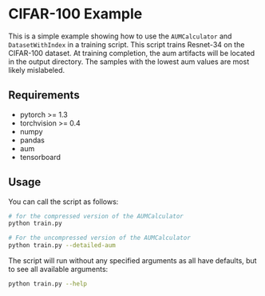 # CIFAR-100 Example
This is a simple example showing how to use the `AUMCalculator` and `DatasetWithIndex` in a training script. This script trains Resnet-34 on the CIFAR-100 dataset. At training completion, the aum artifacts will be located in the output directory. The samples with the lowest aum values are most likely mislabeled.

## Requirements
- pytorch >= 1.3
- torchvision >= 0.4
- numpy
- pandas
- aum
- tensorboard

## Usage
You can call the script as follows:

```sh
# for the compressed version of the AUMCalculator
python train.py

# For the uncompressed version of the AUMCalculator
python train.py --detailed-aum
```

The script will run without any specified arguments as all have defaults, but to see all available arguments:
```sh
python train.py --help
```
